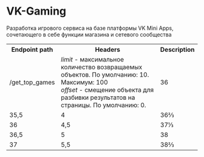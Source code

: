 # VK-Gaming
Разработка игрового сервиса на базе платформы VK Mini Apps, сочетающего в себе функции магазина и сетевого сообщества


<table>
   <tr>
    <th>Endpoint path</th>
    <th>Headers</th>
    <th>Description</th>
   </tr>
   <tr>
      <td> /get_top_games </td>
      <td> <i> limit </i> - максимальное количество возвращаемых объектов. По умолчанию: 10. Максимум: 100 <br/ >
           <i>offset</i> - cмещение объекта для разбивки результатов на страницы. По умолчанию: 0. </td>
      <td>36</td>
   </tr>
   <tr><td>35,5</td><td>4</td><td>36⅔</td></tr>
   <tr><td>36</td><td>4,5</td><td>37⅓</td></tr>
   <tr><td>36,5</td><td>5</td><td>38</td></tr>
   <tr><td>37</td><td>5,5</td><td>38⅔</td></tr>
  </table>
